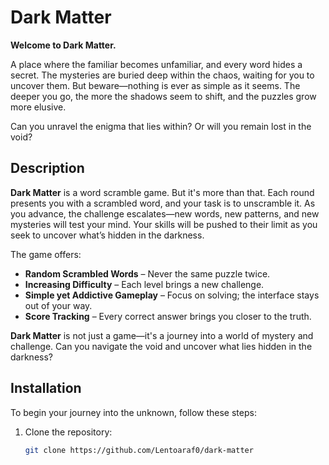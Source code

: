 # **Dark Matter**

**Welcome to Dark Matter.**

A place where the familiar becomes unfamiliar, and every word hides a secret. The mysteries are buried deep within the chaos, waiting for you to uncover them. But beware—nothing is ever as simple as it seems. The deeper you go, the more the shadows seem to shift, and the puzzles grow more elusive.

Can you unravel the enigma that lies within? Or will you remain lost in the void?

## **Description**

**Dark Matter** is a word scramble game. But it's more than that. Each round presents you with a scrambled word, and your task is to unscramble it. As you advance, the challenge escalates—new words, new patterns, and new mysteries will test your mind. Your skills will be pushed to their limit as you seek to uncover what’s hidden in the darkness.

The game offers:
- **Random Scrambled Words** – Never the same puzzle twice.
- **Increasing Difficulty** – Each level brings a new challenge.
- **Simple yet Addictive Gameplay** – Focus on solving; the interface stays out of your way.
- **Score Tracking** – Every correct answer brings you closer to the truth.

**Dark Matter** is not just a game—it's a journey into a world of mystery and challenge. Can you navigate the void and uncover what lies hidden in the darkness?

## **Installation**

To begin your journey into the unknown, follow these steps:

1. Clone the repository:
   ```bash
   git clone https://github.com/Lentoaraf0/dark-matter
